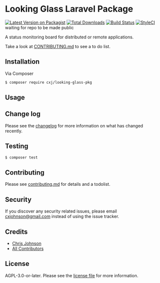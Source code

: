 # Looking Glass Laravel Package

[![Latest Version on Packagist][ico-version]][link-packagist]
[![Total Downloads][ico-downloads]][link-downloads]
[![Build Status][ico-travis]][link-travis]
[![StyleCI][ico-styleci]][link-styleci] waiting for repo to be made public

A status monitoring board for distributed or remote applications.

Take a look at [CONTRIBUTING.md](CONTRIBUTING.md) to see a to do list.

## Installation

Via Composer

``` bash
$ composer require cxj/looking-glass-pkg
```

## Usage

## Change log

Please see the [changelog](changelog.md) for more information on what has changed recently.

## Testing

``` bash
$ composer test
```

## Contributing

Please see [contributing.md](contributing.md) for details and a todolist.

## Security

If you discover any security related issues, please email cxjohnson@gmail.com instead of using the issue tracker.

## Credits

- [Chris Johnson][link-author]
- [All Contributors][link-contributors]

## License

AGPL-3.0-or-later. Please see the [license file](license.md) for more information.

[ico-version]: https://img.shields.io/packagist/v/cxj/looking-glass-pkg.svg?style=flat-square
[ico-downloads]: https://img.shields.io/packagist/dt/cxj/looking-glass-pkg.svg?style=flat-square
[ico-travis]: https://img.shields.io/travis/cxj/looking-glass-pkg/master.svg?style=flat-square
[ico-styleci]: https://styleci.io/repos/12345678/shield

[link-packagist]: https://packagist.org/packages/cxj/looking-glass-pkg
[link-downloads]: https://packagist.org/packages/cxj/looking-glass-pkg
[link-travis]: https://travis-ci.org/cxj/looking-glass-pkg
[link-styleci]: https://styleci.io/repos/12345678
[link-author]: https://github.com/cxj
[link-contributors]: ../../contributors
